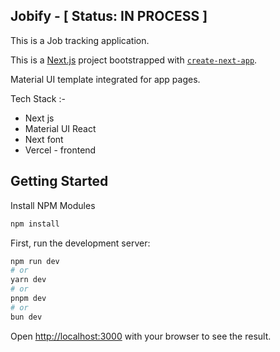 ## Jobify - [ Status: IN PROCESS ]

This is a Job tracking application.

This is a [Next.js](https://nextjs.org) project bootstrapped with [`create-next-app`](https://nextjs.org/docs/app/api-reference/cli/create-next-app).

Material UI template integrated for app pages.

Tech Stack :-
- Next js
- Material UI React
- Next font
- Vercel - frontend

## Getting Started

Install NPM Modules

```bash
npm install

```

First, run the development server:

```bash
npm run dev
# or
yarn dev
# or
pnpm dev
# or
bun dev
```

Open [http://localhost:3000](http://localhost:3000) with your browser to see the result.
